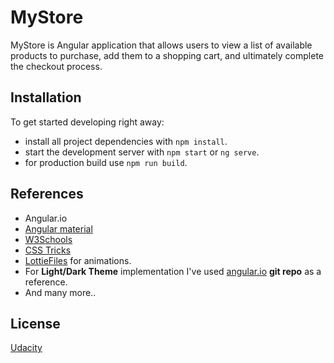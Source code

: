 # MyStore

MyStore is Angular application that allows users to view a list of available products to purchase, add them to a shopping cart, and ultimately complete the checkout process. 

## Installation
To get started developing right away:
- install all project dependencies with `npm install`.
- start the development server with `npm start` or `ng serve`.
- for production build use `npm run build`.

## References
- Angular.io
- [Angular material](https://material.angular.io/)
- [W3Schools](https://www.w3schools.com/)
- [CSS Tricks](https://css-tricks.com/)
- [LottieFiles](https://lottiefiles.com/) for animations.
- For **Light/Dark Theme** implementation I've used [angular.io](https://github.com/angular/angular) **git repo** as a reference.
- And many more..
## License

[Udacity](LICENSE.md)
